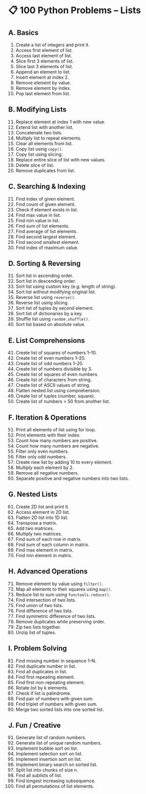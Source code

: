 # 📋 100 Python Problems – Lists

## A. Basics
1. Create a list of integers and print it.  
2. Access first element of list.  
3. Access last element of list.  
4. Slice first 3 elements of list.  
5. Slice last 3 elements of list.  
6. Append an element to list.  
7. Insert element at index 2.  
8. Remove element by value.  
9. Remove element by index.  
10. Pop last element from list.  

## B. Modifying Lists
11. Replace element at index 1 with new value.  
12. Extend list with another list.  
13. Concatenate two lists.  
14. Multiply list to repeat elements.  
15. Clear all elements from list.  
16. Copy list using `copy()`.  
17. Copy list using slicing.  
18. Replace entire slice of list with new values.  
19. Delete slice of list.  
20. Remove duplicates from list.  

## C. Searching & Indexing
21. Find index of given element.  
22. Find count of given element.  
23. Check if element exists in list.  
24. Find max value in list.  
25. Find min value in list.  
26. Find sum of list elements.  
27. Find average of list elements.  
28. Find second largest element.  
29. Find second smallest element.  
30. Find index of maximum value.  

## D. Sorting & Reversing
31. Sort list in ascending order.  
32. Sort list in descending order.  
33. Sort list using custom key (e.g. length of string).  
34. Sort list without modifying original list.  
35. Reverse list using `reverse()`.  
36. Reverse list using slicing.  
37. Sort list of tuples by second element.  
38. Sort list of dictionaries by a key.  
39. Shuffle list using `random.shuffle()`.  
40. Sort list based on absolute value.  

## E. List Comprehensions
41. Create list of squares of numbers 1–10.  
42. Create list of even numbers 1–20.  
43. Create list of odd numbers 1–20.  
44. Create list of numbers divisible by 3.  
45. Create list of squares of even numbers.  
46. Create list of characters from string.  
47. Create list of ASCII values of string.  
48. Flatten nested list using comprehension.  
49. Create list of tuples (number, square).  
50. Create list of numbers > 50 from another list.  

## F. Iteration & Operations
51. Print all elements of list using for loop.  
52. Print elements with their index.  
53. Count how many numbers are positive.  
54. Count how many numbers are negative.  
55. Filter only even numbers.  
56. Filter only odd numbers.  
57. Create new list by adding 10 to every element.  
58. Multiply each element by 2.  
59. Remove all negative numbers.  
60. Separate positive and negative numbers into two lists.  

## G. Nested Lists
61. Create 2D list and print it.  
62. Access element in 2D list.  
63. Flatten 2D list into 1D list.  
64. Transpose a matrix.  
65. Add two matrices.  
66. Multiply two matrices.  
67. Find sum of each row in matrix.  
68. Find sum of each column in matrix.  
69. Find max element in matrix.  
70. Find min element in matrix.  

## H. Advanced Operations
71. Remove element by value using `filter()`.  
72. Map all elements to their squares using `map()`.  
73. Reduce list to sum using `functools.reduce()`.  
74. Find intersection of two lists.  
75. Find union of two lists.  
76. Find difference of two lists.  
77. Find symmetric difference of two lists.  
78. Remove duplicates while preserving order.  
79. Zip two lists together.  
80. Unzip list of tuples.  

## I. Problem Solving
81. Find missing number in sequence 1–N.  
82. Find duplicate number in list.  
83. Find all duplicates in list.  
84. Find first repeating element.  
85. Find first non-repeating element.  
86. Rotate list by k elements.  
87. Check if list is palindrome.  
88. Find pair of numbers with given sum.  
89. Find triplet of numbers with given sum.  
90. Merge two sorted lists into one sorted list.  

## J. Fun / Creative
91. Generate list of random numbers.  
92. Generate list of unique random numbers.  
93. Implement bubble sort on list.  
94. Implement selection sort on list.  
95. Implement insertion sort on list.  
96. Implement binary search on sorted list.  
97. Split list into chunks of size n.  
98. Find all sublists of list.  
99. Find longest increasing subsequence.  
100. Find all permutations of list elements.  
